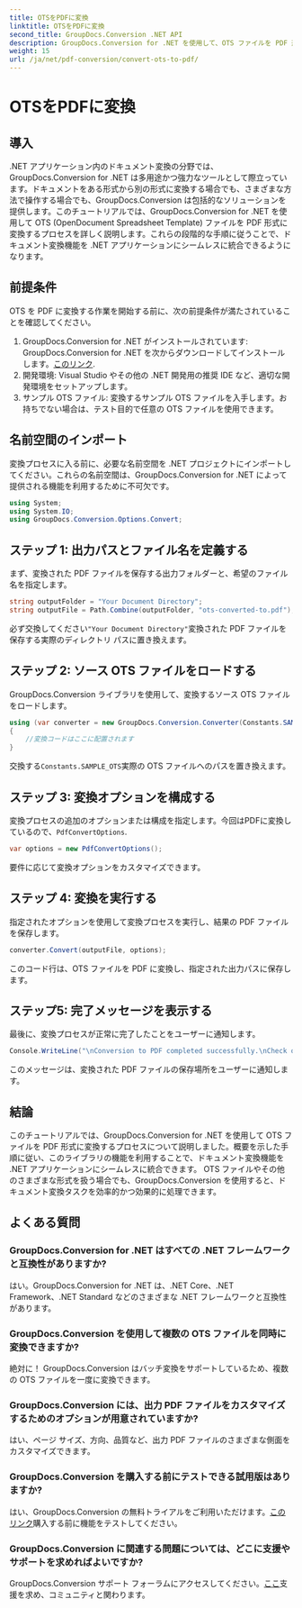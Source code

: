 ```yaml
---
title: OTSをPDFに変換
linktitle: OTSをPDFに変換
second_title: GroupDocs.Conversion .NET API
description: GroupDocs.Conversion for .NET を使用して、OTS ファイルを PDF 形式に簡単に変換する方法を学びます。ステップバイステップのチュートリアルが含まれています。
weight: 15
url: /ja/net/pdf-conversion/convert-ots-to-pdf/
---
```


# OTSをPDFに変換

## 導入
.NET アプリケーション内のドキュメント変換の分野では、GroupDocs.Conversion for .NET は多用途かつ強力なツールとして際立っています。ドキュメントをある形式から別の形式に変換する場合でも、さまざまな方法で操作する場合でも、GroupDocs.Conversion は包括的なソリューションを提供します。このチュートリアルでは、GroupDocs.Conversion for .NET を使用して OTS (OpenDocument Spreadsheet Template) ファイルを PDF 形式に変換するプロセスを詳しく説明します。これらの段階的な手順に従うことで、ドキュメント変換機能を .NET アプリケーションにシームレスに統合できるようになります。
## 前提条件
OTS を PDF に変換する作業を開始する前に、次の前提条件が満たされていることを確認してください。
1.  GroupDocs.Conversion for .NET がインストールされています: GroupDocs.Conversion for .NET を次からダウンロードしてインストールします。[このリンク](https://releases.groupdocs.com/conversion/net/).
2. 開発環境: Visual Studio やその他の .NET 開発用の推奨 IDE など、適切な開発環境をセットアップします。
3. サンプル OTS ファイル: 変換するサンプル OTS ファイルを入手します。お持ちでない場合は、テスト目的で任意の OTS ファイルを使用できます。

## 名前空間のインポート
変換プロセスに入る前に、必要な名前空間を .NET プロジェクトにインポートしてください。これらの名前空間は、GroupDocs.Conversion for .NET によって提供される機能を利用するために不可欠です。
```csharp
using System;
using System.IO;
using GroupDocs.Conversion.Options.Convert;
```
## ステップ 1: 出力パスとファイル名を定義する
まず、変換された PDF ファイルを保存する出力フォルダーと、希望のファイル名を指定します。
```csharp
string outputFolder = "Your Document Directory";
string outputFile = Path.Combine(outputFolder, "ots-converted-to.pdf");
```
必ず交換してください`"Your Document Directory"`変換された PDF ファイルを保存する実際のディレクトリ パスに置き換えます。
## ステップ 2: ソース OTS ファイルをロードする
GroupDocs.Conversion ライブラリを使用して、変換するソース OTS ファイルをロードします。
```csharp
using (var converter = new GroupDocs.Conversion.Converter(Constants.SAMPLE_OTS))
{
    //変換コードはここに配置されます
}
```
交換する`Constants.SAMPLE_OTS`実際の OTS ファイルへのパスを置き換えます。
## ステップ 3: 変換オプションを構成する
変換プロセスの追加のオプションまたは構成を指定します。今回はPDFに変換しているので、`PdfConvertOptions`.
```csharp
var options = new PdfConvertOptions();
```
要件に応じて変換オプションをカスタマイズできます。
## ステップ 4: 変換を実行する
指定されたオプションを使用して変換プロセスを実行し、結果の PDF ファイルを保存します。
```csharp
converter.Convert(outputFile, options);
```
このコード行は、OTS ファイルを PDF に変換し、指定された出力パスに保存します。
## ステップ5: 完了メッセージを表示する
最後に、変換プロセスが正常に完了したことをユーザーに通知します。
```csharp
Console.WriteLine("\nConversion to PDF completed successfully.\nCheck output in {0}", outputFolder);
```
このメッセージは、変換された PDF ファイルの保存場所をユーザーに通知します。

## 結論
このチュートリアルでは、GroupDocs.Conversion for .NET を使用して OTS ファイルを PDF 形式に変換するプロセスについて説明しました。概要を示した手順に従い、このライブラリの機能を利用することで、ドキュメント変換機能を .NET アプリケーションにシームレスに統合できます。 OTS ファイルやその他のさまざまな形式を扱う場合でも、GroupDocs.Conversion を使用すると、ドキュメント変換タスクを効率的かつ効果的に処理できます。
## よくある質問
### GroupDocs.Conversion for .NET はすべての .NET フレームワークと互換性がありますか?
はい。GroupDocs.Conversion for .NET は、.NET Core、.NET Framework、.NET Standard などのさまざまな .NET フレームワークと互換性があります。
### GroupDocs.Conversion を使用して複数の OTS ファイルを同時に変換できますか?
絶対に！ GroupDocs.Conversion はバッチ変換をサポートしているため、複数の OTS ファイルを一度に変換できます。
### GroupDocs.Conversion には、出力 PDF ファイルをカスタマイズするためのオプションが用意されていますか?
はい、ページ サイズ、方向、品質など、出力 PDF ファイルのさまざまな側面をカスタマイズできます。
### GroupDocs.Conversion を購入する前にテストできる試用版はありますか?
はい、GroupDocs.Conversion の無料トライアルをご利用いただけます。[このリンク](https://releases.groupdocs.com/)購入する前に機能をテストしてください。
### GroupDocs.Conversion に関連する問題については、どこに支援やサポートを求めればよいですか?
 GroupDocs.Conversion サポート フォーラムにアクセスしてください。[ここ](https://forum.groupdocs.com/c/conversion/11)支援を求め、コミュニティと関わります。